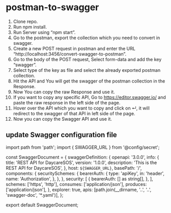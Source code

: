 # postman-to-swagger

1. Clone repo.
2. Run npm install.
3. Run Server using “npm start”.
4. Go to the postman, export the collection which you need to convert in swagger.
5. Create a new POST request in postman and enter the URL “http://localhost:3456/convert-swagger-to-postman”.
6. Go to the body of the POST request, Select form-data and add the key “swagger”.
7. Select type of the key as file and select the already exported postman collection.
8. Hit the API and You will get the swagger of the postman collection in the Response.
9. Now You can copy the raw Response and use it.
10. If you want to copy any specific API, Go to https://editor.swagger.io/ and paste the raw response in the left side of the page.
11.  Hover over the API which you want to copy and click on ↵, it will redirect to the swagger of that API in left side of the page.
12. Now you can copy the Swagger API and use it.

## update Swagger configuration file

import path from 'path';
import { SWAGGER_URL } from '@config/secret';

const SwaggerDocument = {
  swaggerDefinition: {
    openapi: '3.0.0',
    info: {
      title: 'REST API for DaycareSOS',
      version: '1.0.0',
      description: 'This is the REST API for DaycareSOS',
    },
    host: `${SWAGGER_URL}`,
    basePath: '/',
    components: {
      securitySchemes: {
        bearerAuth: {
          type: 'apiKey',
          in: 'header',
          name: 'Authorization',
        },
      },
    },
    security: [
      {
        bearerAuth: [] as string[],
      },
    ],
    schemes: ['https', 'http'],
    consumes: ['application/json'],
    produces: ['application/json'],
  },
  explorer: true,
  apis: [path.join(__dirname, '..', '..', 'swagger-doc', '*.yaml')],
};

export default SwaggerDocument;
